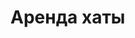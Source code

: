 # Аренда хаты

<new-img-row>
  <img-slide src="/images/exp/pajamas.png" alt="Пижамочка"></img-slide>
</new-img-row>
